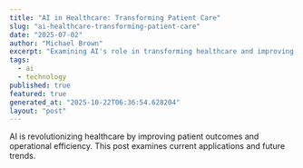 ```yaml
---
title: "AI in Healthcare: Transforming Patient Care"
slug: "ai-healthcare-transforming-patient-care"
date: "2025-07-02"
author: "Michael Brown"
excerpt: "Examining AI's role in transforming healthcare and improving patient outcomes."
tags:
  - ai
  - technology
published: true
featured: true
generated_at: "2025-10-22T06:36:54.628204"
layout: "post"
---
```


AI is revolutionizing healthcare by improving patient outcomes and operational efficiency. This post examines current applications and future trends.